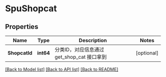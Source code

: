 # SpuShopcat

## Properties

Name | Type | Description | Notes
------------ | ------------- | ------------- | -------------
**ShopcatId** | **int64** | 分类ID，对应信息通过 get_shop_cat 接口拿到 | [optional] 

[[Back to Model list]](../README.md#documentation-for-models) [[Back to API list]](../README.md#documentation-for-api-endpoints) [[Back to README]](../README.md)


